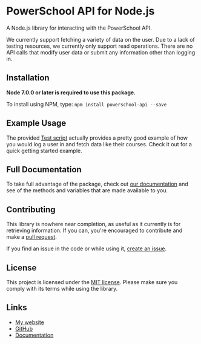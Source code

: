 # PowerSchool API for Node.js

A Node.js library for interacting with the PowerSchool API.

We currently support fetching a variety of data on the user. Due to a lack of testing resources, we currently only support read operations. There are no API calls that modify user data or submit any information other than logging in.

## Installation

**Node 7.0.0 or later is required to use this package.**

To install using NPM, type: `npm install powerschool-api --save`

## Example Usage

The provided [Test script](test.js) actually provides a pretty good example of how you would log a user in and fetch data like their courses. Check it out for a quick getting started example.

## Full Documentation

To take full advantage of the package, check out [our documentation](https://aydenp.github.io/PowerSchool-API/) and see of the methods and variables that are made available to you.

## Contributing

This library is nowhere near completion, as useful as it currently is for retrieving information. If you can, you're encouraged to contribute and make a [pull request](/pulls).

If you find an issue in the code or while using it, [create an issue](/issues/new).

## License

This project is licensed under the [MIT license](/LICENSE). Please make sure you comply with its terms while using the library.


## Links

- [My website](https://www.madebyayden.co)
- [GitHub](https://www.github.com/aydenp/PowerSchool-API)
- [Documentation](https://aydenp.github.io/PowerSchool-API/)